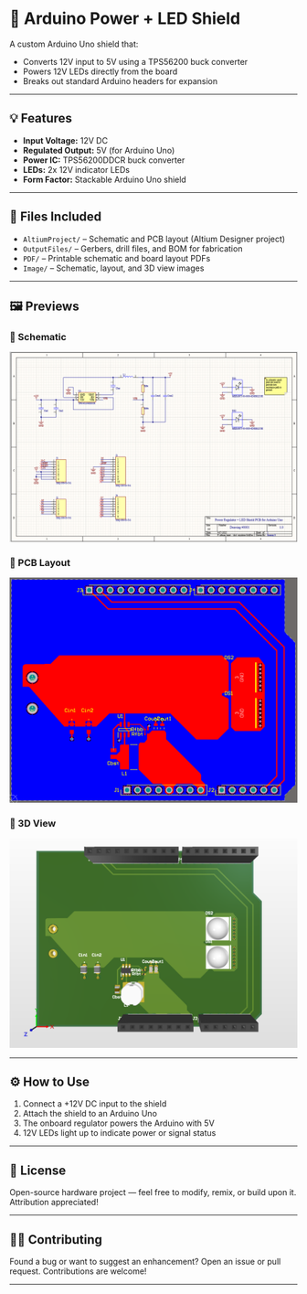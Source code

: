 # 🔌 Arduino Power + LED Shield

A custom Arduino Uno shield that:
- Converts 12V input to 5V using a TPS56200 buck converter
- Powers 12V LEDs directly from the board
- Breaks out standard Arduino headers for expansion

---

## 💡 Features

- **Input Voltage:** 12V DC
- **Regulated Output:** 5V (for Arduino Uno)
- **Power IC:** TPS56200DDCR buck converter
- **LEDs:** 2x 12V indicator LEDs
- **Form Factor:** Stackable Arduino Uno shield

---

## 🧰 Files Included

- `AltiumProject/` – Schematic and PCB layout (Altium Designer project)
- `OutputFiles/` – Gerbers, drill files, and BOM for fabrication
- `PDF/` – Printable schematic and board layout PDFs
- `Image/` – Schematic, layout, and 3D view images

---

## 🖼️ Previews

### 🔧 Schematic
![Schematic](./Image/Schematic.png)

### 📐 PCB Layout
![Layout](./Image/Layout.png)

### 🧱 3D View
![3D View](./Image/3DView.png)

---

## ⚙️ How to Use

1. Connect a +12V DC input to the shield
2. Attach the shield to an Arduino Uno
3. The onboard regulator powers the Arduino with 5V
4. 12V LEDs light up to indicate power or signal status

---

## 📘 License

Open-source hardware project — feel free to modify, remix, or build upon it. Attribution appreciated!

---

## 🙋‍♂️ Contributing

Found a bug or want to suggest an enhancement? Open an issue or pull request. Contributions are welcome!

---

